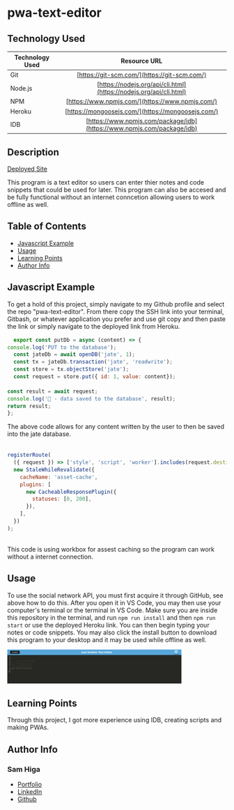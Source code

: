 # pwa-text-editor

## Technology Used 

| Technology Used         | Resource URL           | 
| ------------- |:-------------:| 
| Git | [https://git-scm.com/](https://git-scm.com/)     | 
| Node.js | [https://nodejs.org/api/cli.html](https://nodejs.org/api/cli.html)   |
| NPM | [https://www.npmjs.com/](https://www.npmjs.com/)   |
| Heroku | [https://mongoosejs.com/](https://mongoosejs.com/)   |
| IDB | [https://www.npmjs.com/package/idb](https://www.npmjs.com/package/idb)   |


## Description 

[Deployed Site](https://peaceful-waters-96328.herokuapp.com/)

This program is a text editor so users can enter thier notes and code snippets that could be used for later. This program can also be accesed and be fully functional without an internet conncetion allowing users to work offline as well.




## Table of Contents 

* [Javascript Example](#javascript-example)
* [Usage](#usage)
* [Learning Points](#learning-points)
* [Author Info](#author-info)



## Javascript Example

To get a hold of this project, simply navigate to my Github profile and select the repo "pwa-text-editor". From there copy the SSH link into your terminal, Gitbash, or whatever application you prefer and use git copy and then paste the link or simply navigate to the deployed link from Heroku.


```javascript
  export const putDb = async (content) => {
console.log('PUT to the database');
  const jateDb = await openDB('jate', 1);
  const tx = jateDb.transaction('jate', 'readwrite');
  const store = tx.objectStore('jate');
  const request = store.put({ id: 1, value: content});

const result = await request;
console.log('🚀 - data saved to the database', result);
return result;
};

```

The above code allows for any content written by the user to then be saved into the jate database.

```javascript

registerRoute(
  ({ request }) => ['style', 'script', 'worker'].includes(request.destination),
  new StaleWhileRevalidate({
    cacheName: 'asset-cache',
    plugins: [
      new CacheableResponsePlugin({
        statuses: [0, 200],
      }),
    ],
  })
);
  
```

This code is using workbox for assest caching so the program can work without a internet connection.


## Usage 
To use the social network API, you must first acquire it through GitHub, see above how to do this. After you open it in VS Code, you may then use your computer's terminal or the terminal in VS Code. Make sure you are inside this repository in the terminal, and run `npm run install` and then `npm run start` or use the deployed Heroku link. You can then begin typing your notes or code snippets. You may also click the install button to download this program to your desktop and it may be used while offline as well.


<img src="./assets/home.jpeg" width=400></br>


## Learning Points 


Through this project, I got more experience using IDB, creating scripts and making PWAs. 

## Author Info


### Sam Higa 


* [Portfolio](https://samhiga.github.io/my-portfolio/)
* [LinkedIn](https://www.linkedin.com/in/sam-higa-b887b9209/)
* [Github](https://github.com/samhiga)